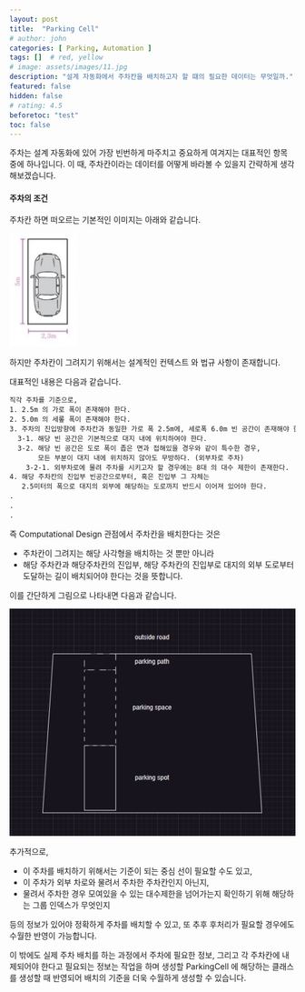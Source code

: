```yaml
---
layout: post
title:  "Parking Cell"
# author: john
categories: [ Parking, Automation ]
tags: []  # red, yellow
# image: assets/images/11.jpg
description: "설계 자동화에서 주차칸을 배치하고자 할 떄의 필요한 데이터는 무엇일까."
featured: false
hidden: false
# rating: 4.5
beforetoc: "test"
toc: false
---
```


주차는 설계 자동화에 있어 가장 빈번하게 마주치고 중요하게 여겨지는 대표적인 항목 중에 하나입니다.
이 때, 주차칸이라는 데이터를 어떻게 바라볼 수 있을지 간략하게 생각해보겠습니다.

#### 주차의 조건

주차칸 하면 떠오르는 기본적인 이미지는 아래와 같습니다.

<img src="/assets/images/parking_cell.png" alt="Parking Cell" height="200"/>

하지만 주차칸이 그려지기 위해서는 설계적인 컨텍스트 와 법규 사항이 존재합니다.

대표적인 내용은 다음과 같습니다.

```html
직각 주차를 기준으로,
1. 2.5m 의 가로 폭이 존재해야 한다.
2. 5.0m 의 세롶 폭이 존재해야 한다.
3. 주차의 진입방향에 주차칸과 동일한 가로 폭 2.5m에, 세로폭 6.0m 빈 공간이 존재해야 한다.
  3-1. 해당 빈 공간은 기본적으로 대지 내에 위치하여야 한다.
  3-2. 해당 빈 공간은 도로 폭이 좁은 면과 접해있을 경우와 같이 특수한 경우,
       모든 부분이 대지 내에 위치하지 않아도 무방하다. (외부차로 주차)
    3-2-1. 외부차로에 물려 주차를 시키고자 할 경우에는 8대 의 대수 제한이 존재한다.
4. 해당 주차칸의 진입부 빈공간으로부터, 혹은 진입부 그 자체는
   2.5미터의 폭으로 대지의 외부에 해당하는 도로까지 반드시 이어져 있어야 한다.
.
.
.
```

즉 Computational Design 관점에서 주차칸을 배치한다는 것은
- 주차칸이 그려지는 해당 사각형을 배치하는 것 뿐만 아니라
- 해당 주차칸과 해당주차칸의 진입부, 해당 주차칸의 진입부로 대지의 외부 도로부터 도달하는 길이 배치되어야 한다는 것을 뜻합니다.

이를 간단하게 그림으로 나타내면 다음과 같습니다.

<img src="/assets/images/parking_simple_diagram.png" alt="Parking Cell" height="400"/>

추가적으로,
- 이 주차를 배치하기 위해서는 기준이 되는 중심 선이 필요할 수도 있고,
- 이 주차가 외부 차로와 물려서 주차한 주차칸인지 아닌지,
- 물려서 주차한 경우 모여있을 수 있는 대수제한을 넘어가는지 확인하기 위해 해당하는 그룹 인덱스가 무엇인지

등의 정보가 있어야 정확하게 주차를 배치할 수 있고, 또 추후 후처리가 필요할 경우에도 수월한 반영이 가능합니다.

이 밖에도 실제 주차 배치를 하는 과정에서 주차에 필요한 정보, 그리고 각 주차칸에 내제되어야 한다고 필요되는 정보는
작업을 하며 생성할 ParkingCell 에 해당하는 클래스를 생성할 때 반영되어 배치의 기준을 더욱 수월하게 생성할 수 있습니다.
